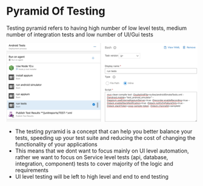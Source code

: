 # Pyramid Of Testing

Testing pyramid refers to having high number of low level tests, medium number of integration tests and low number of UI/Gui tests

![](../.gitbook/assets/image%20%2860%29.png)

* The testing pyramid is a concept that can help you better balance your tests, speeding up your test suite and reducing the cost of changing the functionality of your applications
* This means that we dont want to focus mainly on UI level automation, rather we want to focus on Service level tests \(api, database, integration, component\) tests to cover majority of the logic and requirements
* UI level testing will be left to high level and end to end testing

